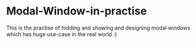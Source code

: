 # Modal-Window-in-practise
This is the practise of hidding and showing and designing modal windows which has huge use-case in the real world :)
